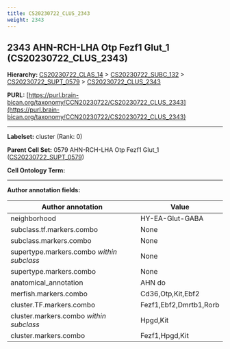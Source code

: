```yaml
---
title: CS20230722_CLUS_2343
weight: 2343
---
```

## 2343 AHN-RCH-LHA Otp Fezf1 Glut_1 (CS20230722_CLUS_2343)
<b>Hierarchy: </b>
[CS20230722_CLAS_14](../CS20230722_CLAS_14) >
[CS20230722_SUBC_132](../CS20230722_SUBC_132) >
[CS20230722_SUPT_0579](../CS20230722_SUPT_0579) >
[CS20230722_CLUS_2343](../CS20230722_CLUS_2343)

**PURL:** [https://purl.brain-bican.org/taxonomy/CCN20230722/CS20230722_CLUS_2343](https://purl.brain-bican.org/taxonomy/CCN20230722/CS20230722_CLUS_2343)

---


**Labelset:** cluster (Rank: 0)

**Parent Cell Set:** 0579 AHN-RCH-LHA Otp Fezf1 Glut_1 ([CS20230722_SUPT_0579](../CS20230722_SUPT_0579))



**Cell Ontology Term:** 

[MARKER GENES.]: #


---

[TRANSFERRED ANNOTATIONS.]: #


[AUTHOR ANNOTATION FIELDS.]: #


**Author annotation fields:**

| Author annotation | Value |
|-------------------|-------|
|neighborhood|HY-EA-Glut-GABA|
|subclass.tf.markers.combo|None|
|subclass.markers.combo|None|
|supertype.markers.combo _within subclass_|None|
|supertype.markers.combo|None|
|anatomical_annotation|AHN do|
|merfish.markers.combo|Cd36,Otp,Kit,Ebf2|
|cluster.TF.markers.combo|Fezf1,Ebf2,Dmrtb1,Rorb|
|cluster.markers.combo _within subclass_|Hpgd,Kit|
|cluster.markers.combo|Fezf1,Hpgd,Kit|
